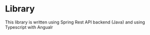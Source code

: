# Library


  This library is written using Spring Rest API backend (Java)
  and using Typescript with Angualr 
